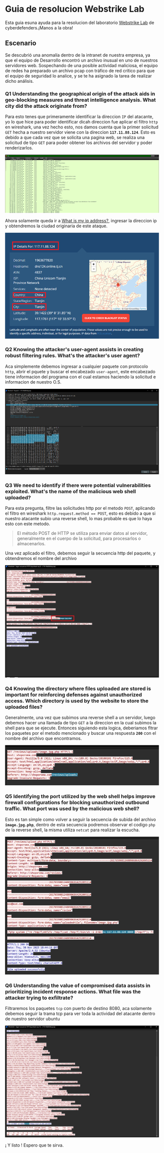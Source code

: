 # Guia de resolucion Webstrike Lab

Esta guia esuna ayuda para la resolucion del laboratorio [Webstrike Lab](https://cyberdefenders.org/blueteam-ctf-challenges/webstrike/) de cyberdefenders.¡Manos a la obra!

## Escenario

Se descubrió una anomalía dentro de la intranet de nuestra empresa, ya que el equipo de Desarrollo encontró un archivo inusual en uno de nuestros servidores web. Sospechando de una posible actividad maliciosa, el equipo de redes ha preparado un archivo pcap con tráfico de red crítico para que el equipo de seguridad lo analice, y se te ha asignado la tarea de realizar dicho análisis.

### Q1 Understanding the geographical origin of the attack aids in geo-blocking measures and threat intelligence analysis. What city did the attack originate from?

Para esto tenes que primeramente identificar la direccion `IP` del atacante, yo lo que hice para poder identificar dicah direccion fue aplicar el filtro `http` en wireshark, una vez hecho esto, nos damos cuenta que la primer solicitud `GET` hecha a nuestro servidor viene con la direccion **`117.11.88.124`**. Esto es debido a que cada vez que se solicita una pagina web, se realiza una solicitud de tipo `GET` para poder obtener los archivos del servidor y poder renderizarlos.

![webstrike1](../../assets/Cyberdefnders/Network%20Forensics/Webstrike/webstrike1.png)

Ahora solamente queda ir a [What is my ip address?](https://whatismyipaddress.com/), ingresar la direccion ip y obtendremos la ciudad originaria de este ataque.

![webstrike2](../../assets/Cyberdefnders/Network%20Forensics/Webstrike/webstrike2.png)

### Q2 Knowing the attacker's user-agent assists in creating robust filtering rules. What's the attacker's user agent?

Aca simplemente debemos ingresar a cualquier paquete con protocolo `http`, abrir el pquete y buscar el encabezado `user-agent`, este encabezado tiene informacion del programa con el cual estamos haciendo la solicitud e informacion de nuestro O.S.

![webstrike3](../../assets/Cyberdefnders/Network%20Forensics/Webstrike/webstrike3.png)

### Q3 We need to identify if there were potential vulnerabilities exploited. What's the name of the malicious web shell uploaded?

Para esta pregunta, filtre las solicitudes http por el metodo `POST`, aplicando el filtro en wireshark `http.request.method == POST`, esto es debido a que si nuestro atacante subio una reverse shell, lo mas probable es que lo haya esto con este metodo.

> El método POST de HTTP se utiliza para enviar datos al servidor, generalmente en el cuerpo de la solicitud, para procesarlos o almacenarlos.

Una vez aplicado el filtro, debemos seguir la secuencia http del paquete, y obtendremos el nombre del archivo

![webstrike4](../../assets/Cyberdefnders/Network%20Forensics/Webstrike/webstrike4.png)

### Q4 Knowing the directory where files uploaded are stored is important for reinforcing defenses against unauthorized access. Which directory is used by the website to store the uploaded files?

Generalmente, una vez que subimos una reverse shell a un servidor, luego debemos hacer una llamada de tipo `GET` a la direccion en la cual subimos la shell para que se ejecute. Entonces siguiendo esta logica, deberiamos fltrar los paquetes por el metodo mencionado y buscar una respuesta **`200`** con el nombre del archivo que encontramos.

![webstrike8](../../assets/Cyberdefnders/Network%20Forensics/Webstrike/webstrike8.png)

### Q5 Identifying the port utilized by the web shell helps improve firewall configurations for blocking unauthorized outbound traffic. What port was used by the malicious web shell?

Esto es tan simple como volver a seguir la secuencia de subida del archivo **`image.jpg.php`**, dentro de esta secuencia podremos observar el codigo `php` de la reverse shell, la misma utiliza `netcat` para realizar la escucha.

![webstrike5](../../assets/Cyberdefnders/Network%20Forensics/Webstrike/webstrike5.png)

### Q6 Understanding the value of compromised data assists in prioritizing incident response actions. What file was the attacker trying to exfiltrate?

Filtraremos los paquetes `tcp` con puerto de destino 8080, aca solamente debemos seguir la trama tcp para ver toda la actividad del atacante dentro de nuestro servidor ubuntu

![webstrike6](../../assets/Cyberdefnders/Network%20Forensics/Webstrike/webstrike6.png)


¡ Y listo ! Espero que te sirva.
